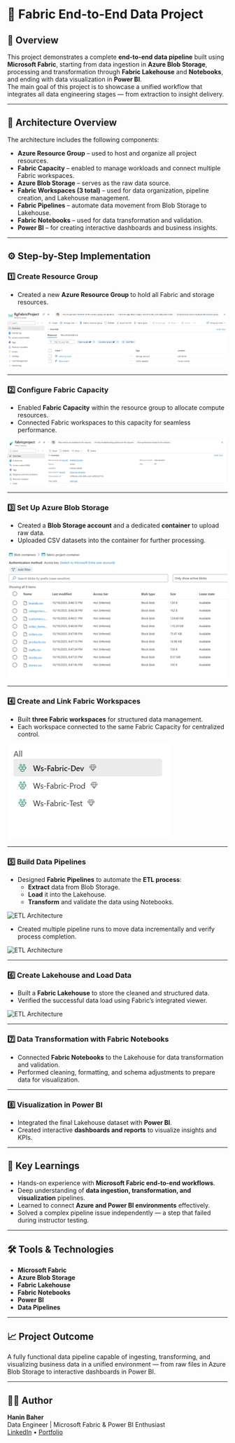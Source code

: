 # 🚀 Fabric End-to-End Data Project

## 📘 Overview
This project demonstrates a complete **end-to-end data pipeline** built using **Microsoft Fabric**, starting from data ingestion in **Azure Blob Storage**, processing and transformation through **Fabric Lakehouse** and **Notebooks**, and ending with data visualization in **Power BI**.  
The main goal of this project is to showcase a unified workflow that integrates all data engineering stages — from extraction to insight delivery.

---

## 🧩 Architecture Overview
The architecture includes the following components:

- **Azure Resource Group** – used to host and organize all project resources.
- **Fabric Capacity** – enabled to manage workloads and connect multiple Fabric workspaces.
- **Azure Blob Storage** – serves as the raw data source.
- **Fabric Workspaces (3 total)** – used for data organization, pipeline creation, and Lakehouse management.
- **Fabric Pipelines** – automate data movement from Blob Storage to Lakehouse.
- **Fabric Notebooks** – used for data transformation and validation.
- **Power BI** – for creating interactive dashboards and business insights.

<!-- Add image here (Architecture Diagram) -->

---

## ⚙️ Step-by-Step Implementation

### 1️⃣ Create Resource Group
- Created a new **Azure Resource Group** to hold all Fabric and storage resources.

![ETL Architecture](Screenshots/reasoursegroup.png)

---

### 2️⃣ Configure Fabric Capacity
- Enabled **Fabric Capacity** within the resource group to allocate compute resources.
- Connected Fabric workspaces to this capacity for seamless performance.

![ETL Architecture](Screenshots/fabric.png)

---

### 3️⃣ Set Up Azure Blob Storage
- Created a **Blob Storage account** and a dedicated **container** to upload raw data.
- Uploaded CSV datasets into the container for further processing.

![ETL Architecture](Screenshots/container.png)

---

### 4️⃣ Create and Link Fabric Workspaces
- Built **three Fabric workspaces** for structured data management.
- Each workspace connected to the same Fabric Capacity for centralized control.

![ETL Architecture](Screenshots/warkspase.png)

---

### 5️⃣ Build Data Pipelines
- Designed **Fabric Pipelines** to automate the **ETL process**:
  - **Extract** data from Blob Storage.
  - **Load** it into the Lakehouse.
  - **Transform** and validate the data using Notebooks.

![ETL Architecture](screenshots/architecture.jpg)

- Created multiple pipeline runs to move data incrementally and verify process completion.

![ETL Architecture](screenshots/architecture.jpg)

---

### 6️⃣ Create Lakehouse and Load Data
- Built a **Fabric Lakehouse** to store the cleaned and structured data.
- Verified the successful data load using Fabric’s integrated viewer.

![ETL Architecture](screenshots/architecture.jpg)

---

### 7️⃣ Data Transformation with Fabric Notebooks
- Connected **Fabric Notebooks** to the Lakehouse for data transformation and validation.
- Performed cleaning, formatting, and schema adjustments to prepare data for visualization.

<!-- Add image here (Notebook Screenshot) -->

---

### 8️⃣ Visualization in Power BI
- Integrated the final Lakehouse dataset with **Power BI**.
- Created interactive **dashboards and reports** to visualize insights and KPIs.

<!-- Add image here (Power BI Dashboard Screenshot) -->

---

## 🧠 Key Learnings
- Hands-on experience with **Microsoft Fabric end-to-end workflows**.
- Deep understanding of **data ingestion, transformation, and visualization** pipelines.
- Learned to connect **Azure and Power BI environments** effectively.
- Solved a complex pipeline issue independently — a step that failed during instructor testing.

---

## 🛠️ Tools & Technologies
- **Microsoft Fabric**
- **Azure Blob Storage**
- **Fabric Lakehouse**
- **Fabric Notebooks**
- **Power BI**
- **Data Pipelines**

---

## 📈 Project Outcome
A fully functional data pipeline capable of ingesting, transforming, and visualizing business data in a unified environment — from raw files in Azure Blob Storage to interactive dashboards in Power BI.

<!-- Add final image here (Full Workflow Summary or Dashboard Overview) -->

---

## 🧑‍💻 Author
**Hanin Baher**  
Data Engineer | Microsoft Fabric & Power BI Enthusiast  
[LinkedIn](#) • [Portfolio](#)
